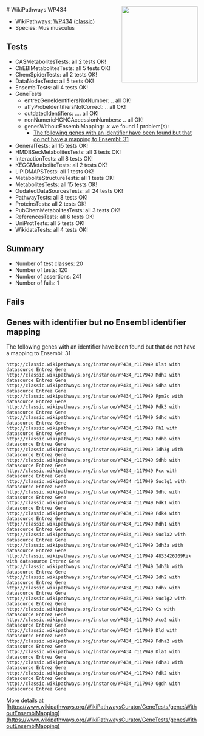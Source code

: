<img style="float: right; width: 200px" src="https://upload.wikimedia.org/wikipedia/commons/thumb/8/83/Wplogo_with_text_500.png/640px-Wplogo_with_text_500.png" />
# WikiPathways WP434

* WikiPathways: [WP434](https://wikipathways.org/pathways/WP434) ([classic](https://classic.wikipathways.org/instance/WP434))
* Species: Mus musculus
## Tests
* CASMetabolitesTests: all 2 tests OK!
* ChEBIMetabolitesTests: all 5 tests OK!
* ChemSpiderTests: all 2 tests OK!
* DataNodesTests: all 5 tests OK!
* EnsemblTests: all 4 tests OK!
* GeneTests
    * entrezGeneIdentifiersNotNumber: .. all OK!
    * affyProbeIdentifiersNotCorrect: .. all OK!
    * outdatedIdentifiers: .... all OK!
    * nonNumericHGNCAccessionNumbers: .. all OK!
    * genesWithoutEnsemblMapping: .x we found 1 problem(s):
        * [The following genes with an identifier have been found but that do not have a mapping to Ensembl: 31](#c4e5434c)
* GeneralTests: all 15 tests OK!
* HMDBSecMetabolitesTests: all 3 tests OK!
* InteractionTests: all 8 tests OK!
* KEGGMetaboliteTests: all 2 tests OK!
* LIPIDMAPSTests: all 1 tests OK!
* MetaboliteStructureTests: all 1 tests OK!
* MetabolitesTests: all 15 tests OK!
* OudatedDataSourcesTests: all 24 tests OK!
* PathwayTests: all 8 tests OK!
* ProteinsTests: all 2 tests OK!
* PubChemMetabolitesTests: all 3 tests OK!
* ReferencesTests: all 6 tests OK!
* UniProtTests: all 5 tests OK!
* WikidataTests: all 4 tests OK!


## Summary

* Number of test classes: 20
* Number of tests: 120
* Number of assertions: 241
* Number of fails: 1

## Fails

<a name="c4e5434c" />

## Genes with identifier but no Ensembl identifier mapping

The following genes with an identifier have been found but that do not have a mapping to Ensembl: 31
```
http://classic.wikipathways.org/instance/WP434_r117949 Dlst with datasource Entrez Gene
http://classic.wikipathways.org/instance/WP434_r117949 Mdh2 with datasource Entrez Gene
http://classic.wikipathways.org/instance/WP434_r117949 Sdha with datasource Entrez Gene
http://classic.wikipathways.org/instance/WP434_r117949 Ppm2c with datasource Entrez Gene
http://classic.wikipathways.org/instance/WP434_r117949 Pdk3 with datasource Entrez Gene
http://classic.wikipathways.org/instance/WP434_r117949 Sdhd with datasource Entrez Gene
http://classic.wikipathways.org/instance/WP434_r117949 Fh1 with datasource Entrez Gene
http://classic.wikipathways.org/instance/WP434_r117949 Pdhb with datasource Entrez Gene
http://classic.wikipathways.org/instance/WP434_r117949 Idh3g with datasource Entrez Gene
http://classic.wikipathways.org/instance/WP434_r117949 Sdhb with datasource Entrez Gene
http://classic.wikipathways.org/instance/WP434_r117949 Pcx with datasource Entrez Gene
http://classic.wikipathways.org/instance/WP434_r117949 Suclg1 with datasource Entrez Gene
http://classic.wikipathways.org/instance/WP434_r117949 Sdhc with datasource Entrez Gene
http://classic.wikipathways.org/instance/WP434_r117949 Pdk1 with datasource Entrez Gene
http://classic.wikipathways.org/instance/WP434_r117949 Pdk4 with datasource Entrez Gene
http://classic.wikipathways.org/instance/WP434_r117949 Mdh1 with datasource Entrez Gene
http://classic.wikipathways.org/instance/WP434_r117949 Sucla2 with datasource Entrez Gene
http://classic.wikipathways.org/instance/WP434_r117949 Idh3a with datasource Entrez Gene
http://classic.wikipathways.org/instance/WP434_r117949 4833426J09Rik with datasource Entrez Gene
http://classic.wikipathways.org/instance/WP434_r117949 Idh3b with datasource Entrez Gene
http://classic.wikipathways.org/instance/WP434_r117949 Idh2 with datasource Entrez Gene
http://classic.wikipathways.org/instance/WP434_r117949 Pdhx with datasource Entrez Gene
http://classic.wikipathways.org/instance/WP434_r117949 Suclg2 with datasource Entrez Gene
http://classic.wikipathways.org/instance/WP434_r117949 Cs with datasource Entrez Gene
http://classic.wikipathways.org/instance/WP434_r117949 Aco2 with datasource Entrez Gene
http://classic.wikipathways.org/instance/WP434_r117949 Dld with datasource Entrez Gene
http://classic.wikipathways.org/instance/WP434_r117949 Pdha2 with datasource Entrez Gene
http://classic.wikipathways.org/instance/WP434_r117949 Dlat with datasource Entrez Gene
http://classic.wikipathways.org/instance/WP434_r117949 Pdha1 with datasource Entrez Gene
http://classic.wikipathways.org/instance/WP434_r117949 Pdk2 with datasource Entrez Gene
http://classic.wikipathways.org/instance/WP434_r117949 Ogdh with datasource Entrez Gene
```

More details at [https://www.wikipathways.org/WikiPathwaysCurator/GeneTests/genesWithoutEnsemblMapping](https://www.wikipathways.org/WikiPathwaysCurator/GeneTests/genesWithoutEnsemblMapping)

